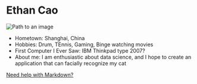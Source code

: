 # Ethan Cao

![Path to an image](myphoto.jpg)

- Hometown: Shanghai, China
- Hobbies: Drum, TEnnis, Gaming, Binge watching movies
- First Computer I Ever Saw: IBM Thinkpad type 2007?
- About me: I am enthusiastic about data science, and I hope to create an application that can facially recognize my cat 

[Need help with Markdown?](https://docs.github.com/en/get-started/writing-on-github/getting-started-with-writing-and-formatting-on-github/basic-writing-and-formatting-syntax)
